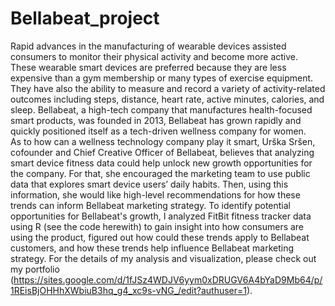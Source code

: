# Bellabeat_project
Rapid advances in the manufacturing of wearable devices assisted consumers to monitor their physical activity and become more active. These wearable smart devices are preferred because they are less expensive than a gym membership or many types of exercise equipment. They have also the ability to measure and record a variety of activity-related outcomes including steps, distance, heart rate, active minutes, calories, and sleep.
Bellabeat, a high-tech company that manufactures health-focused smart products, was founded in 2013, Bellabeat has grown rapidly and quickly positioned itself as a tech-driven wellness company for women. 	
As to how can a wellness technology company play it smart, Urška Sršen, cofounder and Chief Creative Officer of Bellabeat, believes that analyzing smart device fitness data could help unlock new growth opportunities for the company. For that, she encouraged the marketing team to use public data that explores smart device users’ daily habits. Then, using this information, she would like high-level recommendations for how these trends can inform Bellabeat marketing strategy.
To identify potential opportunities for Bellabeat's growth, I analyzed FitBit fitness tracker data using R (see the code herewith) to gain insight into how consumers are using the product, figured out how could these trends apply to Bellabeat customers, and how these trends help influence Bellabeat marketing strategy. For the details of my analysis and visualization, please check out my portfolio (https://sites.google.com/d/1fJSz4WDJV6yym0xDRUGV6A4bYaD9Mb64/p/1REisBjOHHhXWbiuB3hq_g4_xc9s-vNG_/edit?authuser=1).
